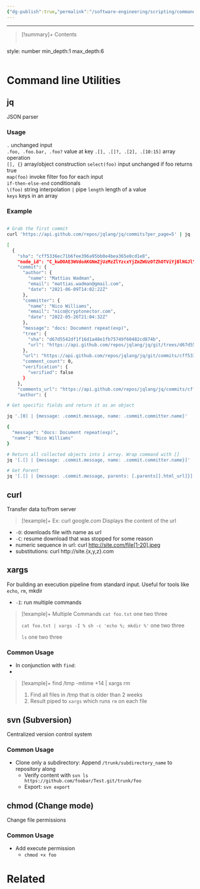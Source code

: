 ```yaml
---
{"dg-publish":true,"permalink":"/software-engineering/scripting/command-line-utilities/"}
---
```


---

>[!summary]+ Contents
>```toc
style: number
min_depth:1
max_depth:6 
>```

# Command line Utilities

## jq
JSON parser

### Usage

`.` 	unchanged input 	
`.foo, .foo.bar, .foo?` 	value at key
`.[], .[]?, .[2], .[10:15]` 	array operation 	
`[], {}` 	array/object construction
`select(foo)` 	input unchanged if foo returns true 	
`map(foo)` 	invoke filter foo for each input 	
`if-then-else-end` 	conditionals 	
`\(foo)` 	string interpolation
`|` pipe
`length` 	length of a value 	
`keys`  	keys in an array

### Example
```zsh

# Grab the first commit
curl 'https://api.github.com/repos/jqlang/jq/commits?per_page=5' | jq '.[0]'

[
  {
    "sha": "cff5336ec71b6fee396a95bb0e4bea365e0cd1e8",
    "node_id": "C_kwDOAE3WVdoAKGNmZjUzMzZlYzcxYjZmZWUzOTZhOTViYjBlNGJlYTM2NWUwY2QxZTg",
    "commit": {
      "author": {
        "name": "Mattias Wadman",
        "email": "mattias.wadman@gmail.com",
        "date": "2021-06-09T14:02:22Z"
      },
      "committer": {
        "name": "Nico Williams",
        "email": "nico@cryptonector.com",
        "date": "2022-05-26T21:04:32Z"
      },
      "message": "docs: Document repeat(exp)",
      "tree": {
        "sha": "d67d5542df1f16d1a48e1fb75749f60482cd874b",
        "url": "https://api.github.com/repos/jqlang/jq/git/trees/d67d5542df1f16d1a48e1fb75749f60482cd874b"
      },
      "url": "https://api.github.com/repos/jqlang/jq/git/commits/cff5336ec71b6fee396a95bb0e4bea365e0cd1e8",
      "comment_count": 0,
      "verification": {
        "verified": false
      }
    },
    "comments_url": "https://api.github.com/repos/jqlang/jq/commits/cff5336ec71b6fee396a95bb0e4bea365e0cd1e8/comments",
    "author": {

# Get specific fields and return it as an object

jq '.[0] | {message: .commit.message, name: .commit.committer.name}'

{
  "message": "docs: Document repeat(exp)",
  "name": "Nico Williams"
}

# Return all collected objects into 1 array. Wrap command with []
jq '[.[] | {message: .commit.message, name: .commit.committer.name}]'

# Get Parent
jq '[.[] | {message: .commit.message, parents: [.parents[].html_url]}]'
```
## curl
Transfer data to/from server

> [!example]+ Ex: curl google.com
> Displays the content of the url 

- `-O`: downloads file with name as url
- `-C`: resume download that was stopped for some reason
- numeric sequence in url: curl http://site.com/file[1-20].jpeg
- substitutions: curl http://site.{x,y,z}.com

## xargs
For building an execution pipeline from standard input. Useful for tools like `echo`, `rm`, mkdir

- `-I`: run multiple commands

> [!example]+ Multiple Commands
> `cat foo.txt`
> one
> two
> three
> 
> `cat foo.txt | xargs -I % sh -c 'echo %; mkdir %'`
> one
> two
> three
> 
> `ls`
> one two three



### Common Usage
- In conjunction with `find`:
- 
> [!example]+ find /tmp -mtime +14 | xargs rm
> 1. Find all files in /tmp that is older than 2 weeks
> 2. Result piped to `xargs` which runs `rm` on each file

## svn (Subversion)

Centralized version control system
### Common Usage
- Clone only a subdirectory: Append `/trunk/subdirectory_name` to repository along 
	- Verify content with `svn ls https://github.com/foobar/Test.git/trunk/foo`
	- Export: `svn export`

## chmod (Change mode)
Change file permissions
### Common Usage
- Add execute permission
	- `chmod +x foo`

# Related
